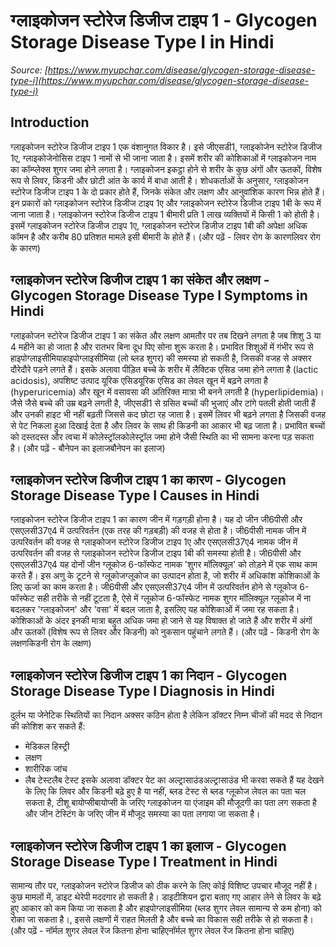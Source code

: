 # ग्लाइकोजन स्टोरेज डिजीज टाइप 1 - Glycogen Storage Disease Type I in Hindi
_Source: [https://www.myupchar.com/disease/glycogen-storage-disease-type-i](https://www.myupchar.com/disease/glycogen-storage-disease-type-i)_

## Introduction
ग्लाइकोजन स्टोरेज डिजीज टाइप 1 एक वंशानुगत विकार है। इसे जीएसडी1, ग्लाइकोजेन स्टोरेज डिजीज 1ए, ग्लाइकोजेनोसिस टाइप 1 नामों से भी जाना जाता है। इसमें शरीर की कोशिकाओं में ग्लाइकोजन नाम का कॉम्प्लेक्स शुगर जमा होने लगता है। ग्लाइकोजन इकट्ठा होने से शरीर के कुछ अंगों और ऊतकों, विशेष रूप से लिवर, किडनी और छोटी आंत के कार्य में बाधा आती है। शोधकर्ताओं के अनुसार, ग्लाइकोजन स्टोरेज डिजीज टाइप 1 के दो प्रकार होते हैं, जिनके संकेत और लक्षण और आनुवांशिक कारण भिन्न होते हैं। इन प्रकारों को ग्लाइकोजन स्टोरेज डिजीज टाइप 1ए और ग्लाइकोजन स्टोरेज डिजीज टाइप 1बी के रूप में जाना जाता है।
ग्लाइकोजन स्टोरेज डिजीज टाइप 1 बीमारी प्रति 1 लाख व्यक्तियों में किसी 1 को होती है। इसमें ग्लाइकोजन स्टोरेज डिजीज टाइप 1ए, ग्लाइकोजन स्टोरेज डिजीज टाइप 1बी की अपेक्षा अधिक कॉमन है और करीब 80 प्रतिशत मामले इसी बीमारी के होते हैं।
(और पढ़ें - लिवर रोग के कारणलिवर रोग के कारण)

## ग्लाइकोजन स्टोरेज डिजीज टाइप 1 का संकेत और लक्षण - Glycogen Storage Disease Type I Symptoms in Hindi
ग्लाइकोजन स्टोरेज डिजीज टाइप 1 का संकेत और लक्षण आमतौर पर तब दिखने लगता है जब शिशु 3 या 4 महीने का हो जाता है और रातभर बिना दूध पिए सोना शुरू करता है। प्रभावित शिशुओं में गंभीर रूप से हाइपोग्लाइसीमियाहाइपोग्लाइसीमिया (लो ब्लड शुगर) की समस्या हो सकती है, जिसकी वजह से अक्सर दौरेदौरे पड़ने लगते हैं। इसके अलावा पीड़ित बच्चे के शरीर में लैक्टिक एसिड जमा होने लगता है (lactic acidosis), अपशिष्ट उत्पाद यूरिक एसिडयूरिक एसिड का लेवल खून में बढ़ने लगता है (hyperuricemia) और खून में वसावसा की अतिरिक्त मात्रा भी बनने लगती है (hyperlipidemia)।
जैसे जैसे बच्चे की उम्र बढ़ने लगती है, जीएसडी1 से ग्रसित बच्चों की भुजाएं और टांगे पतली होती जाती हैं और उनकी हाइट भी नहीं बढ़ती जिससे कद छोटा रह जाता है। इसमें लिवर भी बढ़ने लगता है जिसकी वजह से पेट निकला हुआ दिखाई देता है और लिवर के साथ ही किडनी का आकार भी बढ़ जाता है। प्रभावित बच्चों को दस्तदस्त और त्वचा में कोलेस्ट्रॉलकोलेस्ट्रॉल जमा होने जैसी स्थिति का भी सामना करना पड़ सकता है।
(और पढ़ें - बौनेपन का इलाजबौनेपन का इलाज)

## ग्लाइकोजन स्टोरेज डिजीज टाइप 1 का कारण - Glycogen Storage Disease Type I Causes in Hindi
ग्लाइकोजन स्टोरेज डिजीज टाइप 1 का कारण जीन में गड़गड़ी होना है। यह दो जीन जी6पीसी और एसएलसी37ए4 में उत्परिवर्तन (एक तरह की गड़बड़ी) की वजह से होता है। जी6पीसी नामक जीन में उत्परिवर्तन की वजह से ग्लाइकोजन स्टोरेज डिजीज टाइप 1ए और एसएलसी37ए4 नामक जीन में उत्परिवर्तन की वजह से ग्लाइकोजन स्टोरेज डिजीज टाइप 1बी की समस्या होती है।
जी6पीसी और एसएलसी37ए4 यह दोनों जीन ग्लूकोज 6-फॉस्फेट नामक 'शुगर मॉलिक्यूल' को तोड़ने में एक साथ काम करते हैं। इस अणु के टूटने से ग्लूकोजग्लूकोज का उत्पादन होता है, जो शरीर में अधिकांश कोशिकाओं के लिए ऊर्जा का काम करता है।
जी6पीसी और एसएलसी37ए4 जीन में उत्परिवर्तन होने से ग्लूकोज 6-फॉस्फेट सही तरीके से नहीं टूटता है, ऐसे में ग्लूकोज 6-फॉस्फेट नामक शुगर मॉलिक्यूल ग्लूकोज में ना बदलकर 'ग्लाइकोजन' और 'वसा' में बदल जाता है, इसलिए यह कोशिकाओं में जमा रह सकता है। कोशिकाओं के अंदर इनकी मात्रा बहुत अधिक जमा हो जाने से यह विषाक्त हो जाते हैं और शरीर में अंगों और ऊतकों (विशेष रूप से लिवर और किडनी) को नुकसान पहुंचाने लगते हैं।
(और पढ़ें - किडनी रोग के लक्षणकिडनी रोग के लक्षण)

## ग्लाइकोजन स्टोरेज डिजीज टाइप 1 का निदान - Glycogen Storage Disease Type I Diagnosis in Hindi
दुर्लभ या जेनेटिक स्थितियों का निदान अक्सर कठिन होता है लेकिन डॉक्टर निम्न चीजों की मदद से निदान की कोशिश कर सकते हैं:
- मेडिकल हिस्ट्री
- लक्षण
- शारीरिक जांच
- लैब टेस्टलैब टेस्ट
इसके अलावा डॉक्टर पेट का अल्ट्रासाउंडअल्ट्रासाउंड भी करवा सकते हैं यह देखने के लिए कि लिवर और किडनी बढ़े हुए है या नहीं, ब्लड टेस्ट से ब्लड ग्लूकोज लेवल का पता चल सकता है, टीशू बायोप्सीबायोप्सी के जरिए ग्लाइकोजन या एंजाइम की मौजूदगी का पता लग सकता है और जीन टेस्टिंग के जरिए जीन में मौजूद समस्या का पता लगाया जा सकता है।

## ग्लाइकोजन स्टोरेज डिजीज टाइप 1 का इलाज - Glycogen Storage Disease Type I Treatment in Hindi
सामान्य तौर पर, ग्लाइकोजन स्टोरेज डिजीज को ठीक करने के लिए कोई विशिष्ट उपचार मौजूद नहीं है। कुछ मामलों में, डाइट थेरेपी मददगार हो सकती है। डाइटीशियन द्वारा बताए गए आहार लेने से लिवर के बढ़े हुए आकार को कम किया जा सकता है और हाइपोग्लाइसीमिया (ब्लड शुगर लेवल सामान्य से कम होना) को रोका जा सकता है।, इससे लक्षणों में राहत मिलती है और बच्चे का विकास सही तरीके से हो सकता है।
(और पढ़ें - नॉर्मल शुगर लेवल रेंज कितना होना चाहिएनॉर्मल शुगर लेवल रेंज कितना होना चाहिए)

